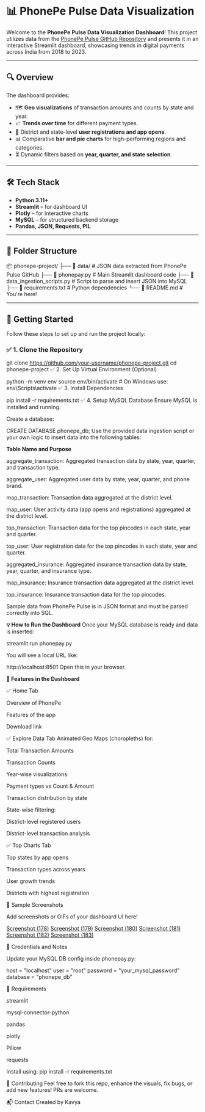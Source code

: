 # 📊 PhonePe Pulse Data Visualization 

Welcome to the **PhonePe Pulse Data Visualization Dashboard**! This project utilizes data from the [PhonePe Pulse GitHub Repository](https://github.com/PhonePe/pulse) and presents it in an interactive Streamlit dashboard, showcasing trends in digital payments across India from 2018 to 2023.

---

## 🔍 Overview

The dashboard provides:

- 🗺️ **Geo visualizations** of transaction amounts and counts by state and year.
- 📈 **Trends over time** for different payment types.
- 📍 District and state-level **user registrations and app opens**.
- 📊 Comparative **bar and pie charts** for high-performing regions and categories.
- ⏳ Dynamic filters based on **year, quarter, and state selection**.

---

## 🛠 Tech Stack

- **Python 3.11+**
- **Streamlit** – for dashboard UI
- **Plotly** – for interactive charts
- **MySQL** – for structured backend storage
- **Pandas, JSON, Requests, PIL**

---

## 📁 Folder Structure

📦 phonepe-project/ ├── 📂 data/ # JSON data extracted from PhonePe Pulse GitHub ├── 📜 phonepay.py # Main Streamlit dashboard code ├── 📜 data_ingestion_scripts.py # Script to parse and insert JSON into MySQL ├── 📜 requirements.txt # Python dependencies └── 📄 README.md # You're here!


---

## 🚀 Getting Started

Follow these steps to set up and run the project locally:

### ✅ 1. Clone the Repository

git clone https://github.com/your-username/phonepe-project.git
cd phonepe-project
✅ 2. Set Up Virtual Environment (Optional)

python -m venv env
source env/bin/activate  # On Windows use: env\Scripts\activate
✅ 3. Install Dependencies

pip install -r requirements.txt
✅ 4. Setup MySQL Database
Ensure MySQL is installed and running.

Create a database:

CREATE DATABASE phonepe_db;
Use the provided data ingestion script or your own logic to insert data into the following tables:

**Table Name and Purpose**

aggregate_transaction:
Aggregated transaction data by state, year, quarter, and transaction type.

aggregate_user:
Aggregated user data by state, year, quarter, and phone brand.

map_transaction:
Transaction data aggregated at the district level.

map_user:
User activity data (app opens and registrations) aggregated at the district level.

top_transaction:
Transaction data for the top pincodes in each state, year and quarter.

top_user:
User registration data for the top pincodes in each state, year and quarter.

aggregated_insurance:
Aggregated insurance transaction data by state, year, quarter, and insurance type.

map_insurance:
Insurance transaction data aggregated at the district level.

top_insurance:
Insurance transaction data for the top pincodes.

Sample data from PhonePe Pulse is in JSON format and must be parsed correctly into SQL.

**💡 How to Run the Dashboard**
Once your MySQL database is ready and data is inserted:

streamlit run phonepay.py

You will see a local URL like:

http://localhost:8501
Open this in your browser.

**🧩 Features in the Dashboard**

✅ Home Tab

Overview of PhonePe

Features of the app

Download link

✅ Explore Data Tab
Animated Geo Maps (choropleths) for:

Total Transaction Amounts

Transaction Counts

Year-wise visualizations:

Payment types vs Count & Amount

Transaction distribution by state

State-wise filtering:

District-level registered users

District-level transaction analysis

✅ Top Charts Tab

Top states by app opens

Transaction types across years

User growth trends

Districts with highest registration

📸 Sample Screenshots

Add screenshots or GIFs of your dashboard UI here!

[Screenshot (178)](https://github.com/user-attachments/assets/7e57da06-32f4-439f-aa01-22ee09d47309)
[Screenshot (179)](https://github.com/user-attachments/assets/b3014e15-a231-4099-b077-bafe7edd48fd)
[Screenshot (180)](https://github.com/user-attachments/assets/ef6e0868-ad12-4d4c-98e2-9f31c7d76093)
[Screenshot (181)](https://github.com/user-attachments/assets/2b73dcbf-1bae-4845-b436-18b543c62ac6)
[Screenshot (182)](https://github.com/user-attachments/assets/8882741f-3900-4277-8190-ca43ee44f874)
[Screenshot (183)](https://github.com/user-attachments/assets/bb087798-f76d-45bb-af26-70022946071e)


🔐 Credentials and Notes

Update your MySQL DB config inside phonepay.py:

host = "localhost"
user = "root"
password = "your_mysql_password"
database = "phonepe_db"

📌 Requirements

streamlit

mysql-connector-python

pandas

plotly

Pillow

requests

Install using:
pip install -r requirements.txt

🤝 Contributing
Feel free to fork this repo, enhance the visuals, fix bugs, or add new features! PRs are welcome.

📬 Contact
Created by Kavya



